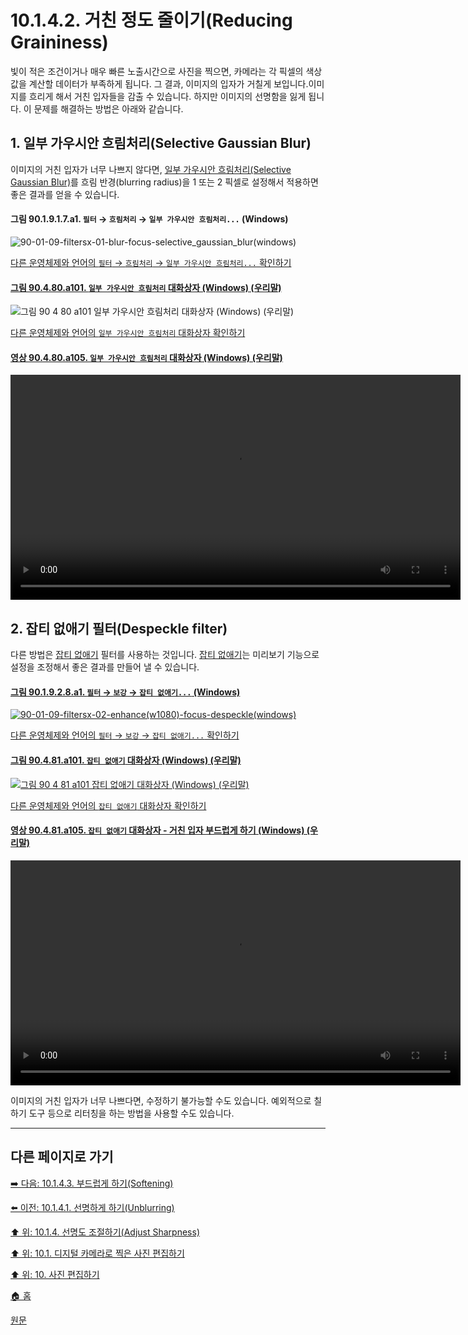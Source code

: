 # 10.1.4.2. 거친 정도 줄이기(Reducing Graininess)
빛이 적은 조건이거나 매우 빠른 노출시간으로 사진을 찍으면, 카메라는 각 픽셀의 색상값을 계산할 데이터가 부족하게 됩니다. 그 결과, 이미지의 입자가 거칠게 보입니다.이미지를 흐리게 해서 거친 입자들을 감출 수 있습니다. 하지만 이미지의 선명함을 잃게 됩니다. 이 문제를 해결하는 방법은 아래와 같습니다.

## 1. 일부 가우시안 흐림처리(Selective Gaussian Blur)
이미지의 거친 입자가 너무 나쁘지 않다면, [일부 가우시안 흐림처리(Selective Gaussian Blur)](./17-03-08-selective-gaussian-blur.md)를 흐림 반경(blurring radius)을 1 또는 2 픽셀로 설정해서 적용하면 좋은 결과를 얻을 수 있습니다.

#### 그림 90.1.9.1.7.a1. `필터` → `흐림처리` → `일부 가우시안 흐림처리...` (Windows)
![90-01-09-filtersx-01-blur-focus-selective_gaussian_blur(windows)](https://github.com/wonder13662/gimp/assets/15767104/1d26326a-237c-45c5-b1cc-0eb3656d1e51)

[다른 운영체제와 언어의 `필터` → `흐림처리` → `일부 가우시안 흐림처리...` 확인하기](https://wonder13662.github.io/gimp/2.10.36_ko/90-01-09-filtersx-01-blurx-07-selective_gaussian_blur.html#%EA%B7%B8%EB%A6%BC-901917a2-%ED%95%84%ED%84%B0--%ED%9D%90%EB%A6%BC%EC%B2%98%EB%A6%AC--%EC%9D%BC%EB%B6%80-%EA%B0%80%EC%9A%B0%EC%8B%9C%EC%95%88-%ED%9D%90%EB%A6%BC%EC%B2%98%EB%A6%AC-mac)

#### [그림 90.4.80.a101. `일부 가우시안 흐림처리` 대화상자 (Windows) (우리말)]()
![그림 90 4 80 a101  `일부 가우시안 흐림처리` 대화상자 (Windows) (우리말)](https://github.com/wonder13662/gimp/assets/15767104/c8f24a85-5d48-4f78-898c-027973bc3c30)

[다른 운영체제와 언어의 `일부 가우시안 흐림처리` 대화상자 확인하기]()

#### [영상 90.4.80.a105. `일부 가우시안 흐림처리` 대화상자 (Windows) (우리말)]()
<video controls="controls" width="720" src="https://github.com/wonder13662/gimp/assets/15767104/a1015b6e-565e-4e69-ad4a-1e461a34776c"></video>

## 2. 잡티 없애기 필터(Despeckle filter)
다른 방법은 [잡티 없애기](./17-04-09-despeckle.md) 필터를 사용하는 것입니다. [잡티 없애기](./17-04-09-despeckle.md)는 미리보기 기능으로 설정을 조정해서 좋은 결과를 만들어 낼 수 있습니다.

#### [그림 90.1.9.2.8.a1. `필터` → `보강` → `잡티 없애기...` (Windows)](https://wonder13662.github.io/gimp/2.10.36_ko/90-01-09-filtersx-02-enhancex-08-despeckle.html#%EA%B7%B8%EB%A6%BC-901928a1-%ED%95%84%ED%84%B0--%EB%B3%B4%EA%B0%95--%EC%9E%A1%ED%8B%B0-%EC%97%86%EC%95%A0%EA%B8%B0-windows)
[![90-01-09-filtersx-02-enhance(w1080)-focus-despeckle(windows)](https://github.com/wonder13662/gimp/assets/15767104/12f92e0b-47e4-4620-aee8-7efa050f1829)](https://wonder13662.github.io/gimp/2.10.36_ko/90-01-09-filtersx-02-enhancex-08-despeckle.html#%EA%B7%B8%EB%A6%BC-901928a1-%ED%95%84%ED%84%B0--%EB%B3%B4%EA%B0%95--%EC%9E%A1%ED%8B%B0-%EC%97%86%EC%95%A0%EA%B8%B0-windows)

[다른 운영체제와 언어의 `필터` → `보강` → `잡티 없애기...` 확인하기](https://wonder13662.github.io/gimp/2.10.36_ko/90-01-09-filtersx-02-enhancex-08-despeckle.html#%EA%B7%B8%EB%A6%BC-901928a2-%ED%95%84%ED%84%B0--%EB%B3%B4%EA%B0%95--%EC%9E%A1%ED%8B%B0-%EC%97%86%EC%95%A0%EA%B8%B0-mac)

#### [그림 90.4.81.a101. `잡티 없애기` 대화상자 (Windows) (우리말)]()
[![그림 90 4 81 a101  `잡티 없애기` 대화상자 (Windows) (우리말)](https://github.com/wonder13662/gimp/assets/15767104/18fe823c-197d-4c19-b900-bac592aad42d)]()

[다른 운영체제와 언어의 `잡티 없애기` 대화상자 확인하기]()

#### [영상 90.4.81.a105. `잡티 없애기` 대화상자 - 거친 입자 부드럽게 하기 (Windows) (우리말)]()
<video controls="controls" width="720" src="https://github.com/wonder13662/gimp/assets/15767104/9ca58211-df8e-476b-8930-bfc0d781027d"></video>

이미지의 거친 입자가 너무 나쁘다면, 수정하기 불가능할 수도 있습니다. 예외적으로 칠하기 도구 등으로 리터칭을 하는 방법을 사용할 수도 있습니다.

***

## 다른 페이지로 가기

[➡️ 다음: 10.1.4.3. 부드럽게 하기(Softening)](./10-01-working-with-digital-camera-photosx-04-adjusting_sharpnessx-03-softening.md)

[⬅️ 이전: 10.1.4.1. 선명하게 하기(Unblurring)](./10-01-working-with-digital-camera-photosx-04-adjusting_sharpnessx-01-unblurring.md)

[⬆️ 위: 10.1.4. 선명도 조절하기(Adjust Sharpness)](./10-01-working-with-digital-camera-photosx-04-adjusting_sharpness.md)

[⬆️ 위: 10.1. 디지털 카메라로 찍은 사진 편집하기](./10-01-working-with-digital-camera-photos.md)

[⬆️ 위: 10. 사진 편집하기](./10-00-enhancing-photographs.md)

[🏠 홈](./00-home.md)

[원문](https://docs.gimp.org/2.10/ko/gimp-imaging-photos.html#gimp-using-photography-unblurring)
